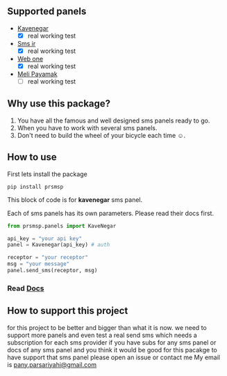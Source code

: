 ## Supported panels

* [Kavenegar](http://kavenegar.com)
    - [x] real working test
* [Sms ir](http://sms.ir)
    - [X] real working test
* [Web one](http://webone-sms.ir)
    - [x] real working test
* [Meli Payamak](https://www.melipayamak.com)
    - [ ] real working test

## Why use this package?

1.  You have all the famous and well designed sms panels ready to go.
2.  When you have to work with several sms panels.
3.  Don't need to build the wheel of your bicycle each time ☺.

## How to use

First lets install the package
```shell
pip install prsmsp
```

This block of code is for **kavenegar** sms panel.

Each of sms panels has its own parameters. Please read their docs first.

```python
from prsmsp.panels import KaveNegar

api_key = "your api key"
panel = Kavenegar(api_key) # auth

receptor = "your receptor"
msg = "your message"
panel.send_sms(receptor, msg)
```
### Read [Docs](https://github.com/parsariyahi/prsmsp/blob/master/docs/doc.md)


## How to support this project
for this project to be better and bigger than what it is now.
we need to support more panels and even test a real send sms which needs a subscription for each sms provider 
if you have subs for any sms panel or docs of any sms panel and you think it would be good for this pacakge to have support that sms panel please open an issue or contact me
My email is pany.parsariyahi@gmail.com
